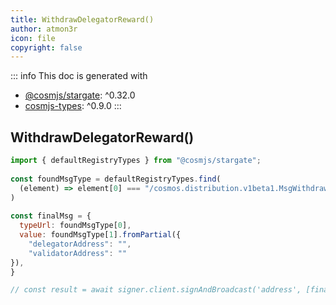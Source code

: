 ```yaml
---
title: WithdrawDelegatorReward()
author: atmon3r
icon: file
copyright: false
---
```


::: info
This doc is generated with 
- [@cosmjs/stargate](https://www.npmjs.com/package/@cosmjs/stargate): ^0.32.0
- [cosmjs-types](https://www.npmjs.com/package/cosmjs-types): ^0.9.0
:::
  
## WithdrawDelegatorReward()
 
```js
import { defaultRegistryTypes } from "@cosmjs/stargate";
 
const foundMsgType = defaultRegistryTypes.find(
  (element) => element[0] === "/cosmos.distribution.v1beta1.MsgWithdrawDelegatorReward"
)
  
const finalMsg = {
  typeUrl: foundMsgType[0],
  value: foundMsgType[1].fromPartial({
    "delegatorAddress": "",
    "validatorAddress": ""
}),
}

// const result = await signer.client.signAndBroadcast('address', [finalMsg], "auto", "")
 
```
   
